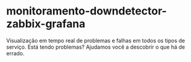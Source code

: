 # monitoramento-downdetector-zabbix-grafana
 Visualização em tempo real de problemas e falhas em todos os tipos de serviço. Está tendo problemas? Ajudamos você a descobrir o que há de errado.
